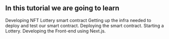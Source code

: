 

## In this tutorial we are going to learn 
Developing  NFT Lottery smart contract
Getting up the infra needed to deploy and test our smart contract.
Deploying the smart contract.
Starting a Lottery.
Developing the Front-end using Next.js.

